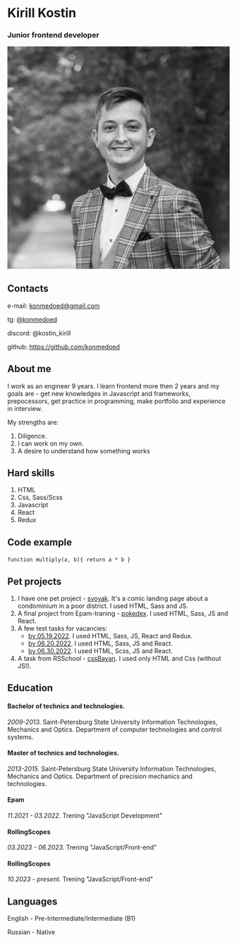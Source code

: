 # **Kirill Kostin**
### Junior frontend developer
![my photo](myPhoto.jpg 'Kirill Kostin')

## Contacts
e-mail: konmedoed@gmail.com

tg: [@konmedoed](https://t.me/konmedoed '@konmedoed')

discord: @kostin_kirill

github: https://github.com/konmedoed

## About me
I work as an engineer 9 years. I learn frontend more then 2 years and my goals are - get new knowledges in Javascript and frameworks, prepocessors, get practice in programming, make portfolio and experience in interview.

My strengths are:
1. Diligence.
2. I can work on my own.
3. A desire to understand how something works

## Hard skills
1. HTML
2. Css, Sass/Scss
3. Javascript
4. React
5. Redux

## Code example
``
function multiply(a, b){
  return a * b
}
``

## Pet projects
1. I have one pet project - [svoyak](https://github.com/konmedoed/svoyak 'svoyak'). It's a comic landing page about a condominium in a poor district. I used HTML, Sass and JS.
2. A final project from Epam-traning - [pokedex](https://github.com/konmedoed/final-project 'pokedex'). I used HTML, Sass, JS and React.
3. A few test tasks for vacancies:
   + [by 05.19.2022](https://github.com/konmedoed/test-task-19.05 'by 05.19.2022'). I used HTML, Sass, JS, React and Redux.
   + [by 06.20.2022](https://github.com/konmedoed/Test-task-by-06.20.2022 'by 06.20.2022'). I used HTML, Sass, JS and React.
   + [by 06.30.2022](https://github.com/konmedoed/test-task-by-06.30.2022 'by 06.30.2022'). I used HTML, Scss, JS and React.
4. A task from RSSchool - [cssBayan](https://github.com/konmedoed/cssBayan 'cssBayan'). I used only HTML and Css (without JS!).

## Education
#### Bachelor of technics and technologies. 
*2009-2013.* Saint-Petersburg State University Information Technologies, Mechanics and Optics. Department of computer technologies and control systems.

#### Master of technics and technologies.
*2013-2015.* Saint-Petersburg State University Information Technologies, Mechanics and Optics. Department of precision mechanics and technologies.

#### Epam
*11.2021 - 03.2022.* Trening "JavaScript Development"

#### RollingScopes
*03.2023 - 06.2023.* Trening "JavaScript/Front-end"

#### RollingScopes
*10.2023 - present.* Trening "JavaScript/Front-end"

## Languages
English - Pre-Intermediate/Intermediate (B1)

Russian - Native